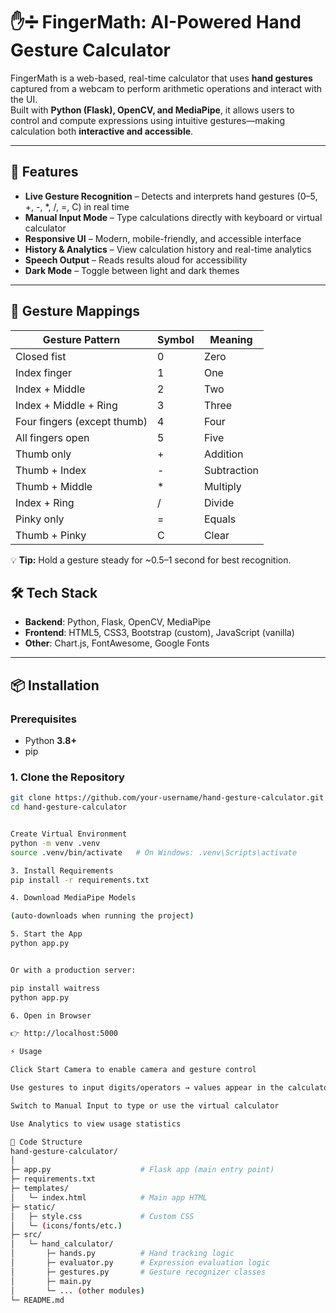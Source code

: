 # ✋➗ FingerMath: AI-Powered Hand Gesture Calculator

FingerMath is a web-based, real-time calculator that uses **hand gestures** captured from a webcam to perform arithmetic operations and interact with the UI.  
Built with **Python (Flask), OpenCV, and MediaPipe**, it allows users to control and compute expressions using intuitive gestures—making calculation both **interactive and accessible**.

---

## 🚀 Features

- **Live Gesture Recognition** – Detects and interprets hand gestures (0–5, +, -, *, /, =, C) in real time  
- **Manual Input Mode** – Type calculations directly with keyboard or virtual calculator  
- **Responsive UI** – Modern, mobile-friendly, and accessible interface  
- **History & Analytics** – View calculation history and real-time analytics  
- **Speech Output** – Reads results aloud for accessibility  
- **Dark Mode** – Toggle between light and dark themes  

---

## 📸 Gesture Mappings

| Gesture Pattern             | Symbol | Meaning        |
|-----------------------------|--------|----------------|
| Closed fist                 | 0      | Zero           |
| Index finger                | 1      | One            |
| Index + Middle              | 2      | Two            |
| Index + Middle + Ring       | 3      | Three          |
| Four fingers (except thumb) | 4      | Four           |
| All fingers open            | 5      | Five           |
| Thumb only                  | +      | Addition       |
| Thumb + Index               | -      | Subtraction    |
| Thumb + Middle              | *      | Multiply       |
| Index + Ring                | /      | Divide         |
| Pinky only                  | =      | Equals         |
| Thumb + Pinky               | C      | Clear          |

💡 **Tip:** Hold a gesture steady for ~0.5–1 second for best recognition.  



## 🛠️ Tech Stack

- **Backend**: Python, Flask, OpenCV, MediaPipe  
- **Frontend**: HTML5, CSS3, Bootstrap (custom), JavaScript (vanilla)  
- **Other**: Chart.js, FontAwesome, Google Fonts  

---

## 📦 Installation

### Prerequisites
- Python **3.8+**
- pip

### 1. Clone the Repository
```bash
git clone https://github.com/your-username/hand-gesture-calculator.git
cd hand-gesture-calculator


Create Virtual Environment
python -m venv .venv
source .venv/bin/activate   # On Windows: .venv\Scripts\activate

3. Install Requirements
pip install -r requirements.txt

4. Download MediaPipe Models

(auto-downloads when running the project)

5. Start the App
python app.py


Or with a production server:

pip install waitress
python app.py

6. Open in Browser

👉 http://localhost:5000

⚡ Usage

Click Start Camera to enable camera and gesture control

Use gestures to input digits/operators → values appear in the calculator display

Switch to Manual Input to type or use the virtual calculator

Use Analytics to view usage statistics

🧩 Code Structure
hand-gesture-calculator/
│
├─ app.py                    # Flask app (main entry point)
├─ requirements.txt
├─ templates/
│   └─ index.html            # Main app HTML
├─ static/
│   ├─ style.css             # Custom CSS
│   └─ (icons/fonts/etc.)
├─ src/
│   └─ hand_calculator/
│       ├─ hands.py          # Hand tracking logic
│       ├─ evaluator.py      # Expression evaluation logic
│       ├─ gestures.py       # Gesture recognizer classes
│       ├─ main.py           
│       └─ ... (other modules)
└─ README.md

